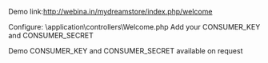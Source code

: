 Demo link:http://webina.in/mydreamstore/index.php/welcome

Configure:
\application\controllers\Welcome.php
Add your CONSUMER_KEY and CONSUMER_SECRET

Demo CONSUMER_KEY and CONSUMER_SECRET available on request

